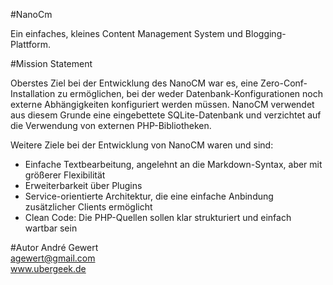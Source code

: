 #NanoCm

Ein einfaches, kleines Content Management System und Blogging-Plattform.

#Mission Statement

Oberstes Ziel bei der Entwicklung des NanoCM war es, eine Zero-Conf-Installation zu ermöglichen, bei der weder Datenbank-Konfigurationen noch externe Abhängigkeiten konfiguriert werden müssen. NanoCM verwendet aus diesem Grunde eine eingebettete SQLite-Datenbank und verzichtet auf die Verwendung von externen PHP-Bibliotheken.

Weitere Ziele bei der Entwicklung von NanoCM waren und sind:

- Einfache Textbearbeitung, angelehnt an die Markdown-Syntax, aber mit größerer Flexibilität
- Erweiterbarkeit über Plugins
- Service-orientierte Architektur, die eine einfache Anbindung zusätzlicher Clients ermöglicht
- Clean Code: Die PHP-Quellen sollen klar strukturiert und einfach wartbar sein

#Autor
André Gewert  
agewert@gmail.com  
www.ubergeek.de
